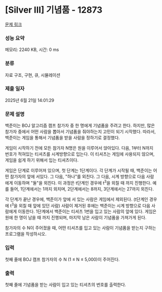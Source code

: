 # [Silver III] 기념품 - 12873 

[문제 링크](https://www.acmicpc.net/problem/12873) 

### 성능 요약

메모리: 2240 KB, 시간: 0 ms

### 분류

자료 구조, 구현, 큐, 시뮬레이션

### 제출 일자

2025년 6월 21일 14:01:29

### 문제 설명

<p>백준이는 BOJ 알고리즘 캠프 참가자 중 한 명에게 기념품을 주려고 한다. 하지만, 많은 참가자 중에서 어떤 사람을 뽑아서 기념품을 줘야하는지 고민이 되기 시작했다. 따라서, 백준이는 게임을 통해서 기념품을 받을 사람을 정하기로 결정했다.</p>

<p>게임이 시작하기 전에 모든 참가자 N명은 원을 이루어서 앉아있다. 다음, 1부터 N까지 번호가 적혀있는 티셔츠를 시계방향으로 입는다. 이 티셔츠는 게임에 사용되지 않으며, 게임을 쉽게 하기 위해서 입는 티셔츠이다.</p>

<p>게임은 단계로 이루어져 있으며, 첫 단계는 1단계이다. 각 단계가 시작될 때, 백준이는 어떤 참가자의 앞에 서있다. 그 다음, "하나"를 외친다. 그 다음, 시계 방향으로 다음 사람에게 이동하며 "둘"을 외친다. 이 과정은 t단계인 경우에 t<sup>3</sup>을 외칠 때 까지 진행한다. 예를 들어, 1단계에서는 1까지 외치며, 2단계에서는 8까지, 3단계에서는 27까지 외친다.</p>

<p>각 단계가 끝난 경우에, 백준이가 앞에 서 있는 사람은 게임에서 제외된다. (t단계인 경우에 t<sup>3</sup>을 외칠 때 앞에 있던 사람) 사람이 제거된 후에는 백준이는 시계 방향으로 다음 사람에게 이동한다. 1단계에서 백준이는 티셔츠 1번을 입고 있는 사람의 앞에 있다. 게임은 원에 한 명이 남을 때 까지 진행되며, 마지막 남은 사람이 기념품을 가져가게 된다.</p>

<p>참가자의 수 N이 주어졌을 때, 어떤 티셔츠를 입고 있는 사람이 기념품을 받는지 구하는 프로그램을 작성하시오.</p>

### 입력 

 <p>첫째 줄에 BOJ 캠프 참가자의 수 N (1 ≤ N ≤ 5,000)이 주어진다.</p>

### 출력 

 <p>첫째 줄에 기념품을 받는 사람이 입고 있는 티셔츠의 번호를 출력한다.</p>

